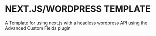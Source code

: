 # NEXT.JS/WORDPRESS TEMPLATE #

A Template for using next.js with a headless wordpress API using the Advanced Custom Fields plugin